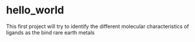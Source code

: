# hello_world
This first project will try to identify the different molecular characteristics of ligands as the bind rare earth metals
